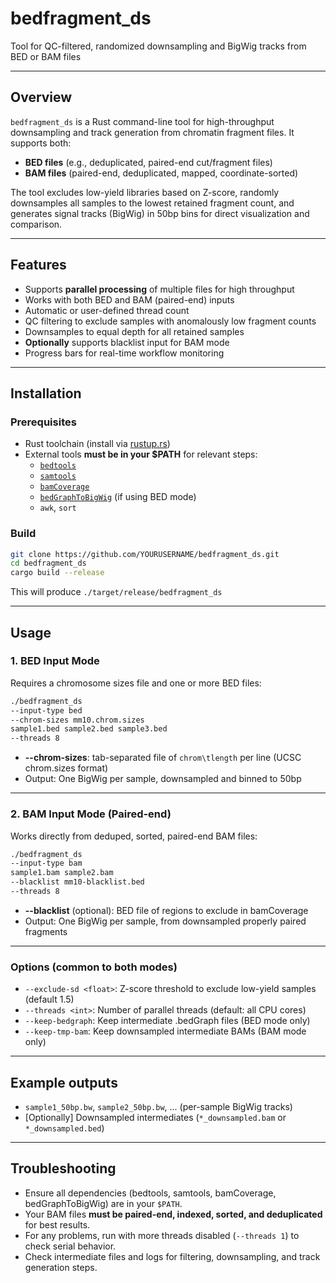 # bedfragment_ds

Tool for QC-filtered, randomized downsampling and BigWig tracks from BED or BAM files

---

## Overview

`bedfragment_ds` is a Rust command-line tool for high-throughput downsampling and track generation from chromatin fragment files. It supports both:

- **BED files** (e.g., deduplicated, paired-end cut/fragment files)
- **BAM files** (paired-end, deduplicated, mapped, coordinate-sorted)

The tool excludes low-yield libraries based on Z-score, randomly downsamples all samples to the lowest retained fragment count, and generates signal tracks (BigWig) in 50bp bins for direct visualization and comparison.

---

## Features

- Supports **parallel processing** of multiple files for high throughput
- Works with both BED and BAM (paired-end) inputs
- Automatic or user-defined thread count
- QC filtering to exclude samples with anomalously low fragment counts
- Downsamples to equal depth for all retained samples
- **Optionally** supports blacklist input for BAM mode
- Progress bars for real-time workflow monitoring

---

## Installation

### Prerequisites

- Rust toolchain (install via [rustup.rs](https://rustup.rs/))
- External tools **must be in your $PATH** for relevant steps:
  - [`bedtools`](https://bedtools.readthedocs.io/)
  - [`samtools`](http://www.htslib.org/doc/samtools.html)
  - [`bamCoverage`](https://deeptools.readthedocs.io/en/develop/content/tools/bamCoverage.html)
  - [`bedGraphToBigWig`](https://genome.ucsc.edu/goldenPath/help/bigWig.html) (if using BED mode)
  - `awk`, `sort`

### Build
```bash
git clone https://github.com/YOURUSERNAME/bedfragment_ds.git
cd bedfragment_ds
cargo build --release
```

This will produce `./target/release/bedfragment_ds`

---

## Usage

### 1. BED Input Mode

Requires a chromosome sizes file and one or more BED files:


```bash
./bedfragment_ds
--input-type bed
--chrom-sizes mm10.chrom.sizes
sample1.bed sample2.bed sample3.bed
--threads 8
```


- **--chrom-sizes**: tab-separated file of `chrom\tlength` per line (UCSC chrom.sizes format)
- Output: One BigWig per sample, downsampled and binned to 50bp

---

### 2. BAM Input Mode (Paired-end)

Works directly from deduped, sorted, paired-end BAM files:

```bash
./bedfragment_ds
--input-type bam
sample1.bam sample2.bam
--blacklist mm10-blacklist.bed
--threads 8
```

- **--blacklist** (optional): BED file of regions to exclude in bamCoverage
- Output: One BigWig per sample, from downsampled properly paired fragments

---

### Options (common to both modes)

- `--exclude-sd <float>`: Z-score threshold to exclude low-yield samples (default 1.5)
- `--threads <int>`: Number of parallel threads (default: all CPU cores)
- `--keep-bedgraph`: Keep intermediate .bedGraph files (BED mode only)
- `--keep-tmp-bam`: Keep downsampled intermediate BAMs (BAM mode only)

---

## Example outputs

- `sample1_50bp.bw`, `sample2_50bp.bw`, ... (per-sample BigWig tracks)
- [Optionally] Downsampled intermediates (`*_downsampled.bam` or `*_downsampled.bed`)

---

## Troubleshooting

- Ensure all dependencies (bedtools, samtools, bamCoverage, bedGraphToBigWig) are in your `$PATH`.
- Your BAM files **must be paired-end, indexed, sorted, and deduplicated** for best results.
- For any problems, run with more threads disabled (`--threads 1`) to check serial behavior.
- Check intermediate files and logs for filtering, downsampling, and track generation steps.